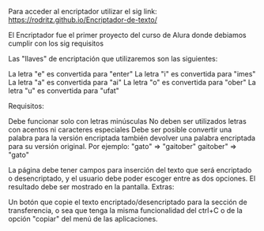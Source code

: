 Para acceder al encriptador utilizar el sig link: https://rodritz.github.io/Encriptador-de-texto/

El Encriptador fue el primer proyecto del curso de Alura donde debiamos cumplir con los sig requisitos

Las "llaves" de encriptación que utilizaremos son las siguientes:

La letra "e" es convertida para "enter"
La letra "i" es convertida para "imes" 
La letra "a" es convertida para "ai" 
La letra "o" es convertida para "ober" 
La letra "u" es convertida para "ufat"

Requisitos:

Debe funcionar solo con letras minúsculas No deben ser utilizados letras con acentos 
ni caracteres especiales Debe ser posible convertir una palabra para la versión encriptada 
también devolver una palabra encriptada para su versión original. 
Por ejemplo: "gato" => "gaitober" gaitober" => "gato"

La página debe tener campos para inserción del texto que será encriptado o desencriptado, 
y el usuario debe poder escoger entre as dos opciones. El resultado debe ser mostrado en la pantalla. Extras:

Un botón que copie el texto encriptado/desencriptado para la sección de transferencia, o 
sea que tenga la misma funcionalidad del ctrl+C o de la opción "copiar" del menú de las aplicaciones.
